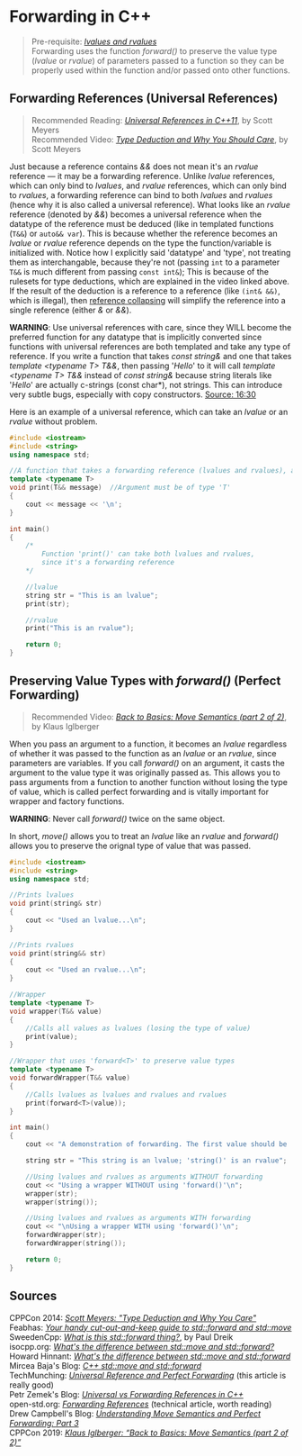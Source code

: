 # Forwarding in C++
> Pre-requisite: [_lvalues and rvalues_](https://github.com/EthanC2/Notes-and-Writeups/blob/main/C%2B%2B/Advanced/Move%20Semantics.md#lvalues-and-rvalues) <br />
Forwarding uses the function _forward()_ to preserve the value type (_lvalue_ or _rvalue_) of parameters passed to a function so they can be properly used within the 
function and/or passed onto other functions.

## Forwarding References (Universal References)
> Recommended Reading: [_Universal References in C++11_](https://isocpp.org/blog/2012/11/universal-references-in-c11-scott-meyers), by Scott Meyers <br />
> Recommended Video: [_Type Deduction and Why You Should Care_](https://www.youtube.com/watch?v=wQxj20X-tIU), by Scott Meyers

Just because a reference contains _&&_ does not mean it's an _rvalue_ reference — it may be a forwarding reference.
Unlike _lvalue_ references, which can only bind to _lvalues_, and _rvalue_ references, which can only bind to _rvalues_, a forwarding reference can bind to both
_lvalues_ and _rvalues_ (hence why it is also called a universal reference). What looks like an _rvalue_ reference (denoted by _&&_) becomes a universal reference when 
the datatype of the reference must be deduced (like in templated functions (`T&&`) or `auto&& var`). This is because whether the reference becomes an _lvalue_ or _rvalue_
reference depends on the type the function/variable is initialized with. Notice how I explicitly said 'datatype' and 'type', not treating them as interchangable, because they're
not (passing `int` to a parameter `T&&` is much different from passing `const int&`); This is because of the rulesets for type deductions, which are explained in the video linked above.
If the result of the deduction is a reference to a reference (like `(int& &&)`, which is illegal), then 
[reference collapsing](https://www.ibm.com/docs/en/xl-c-and-cpp-aix/13.1.2?topic=operators-reference-collapsing-c11) will simplify the reference into a single reference
(either _&_ or _&&_).

**WARNING**: Use universal references with care, since they WILL become the preferred function for any datatype that is implicitly converted since functions with universal
references are both templated and take any type of reference. If you write a function that takes _const string&_ and one that takes _template \<typename T\> T&&_, then passing 
'_Hello_' to it will call _template \<typename T\> T&&_ instead of _const string&_ because string literals like '_Hello_' are actually c-strings (const char\*), not strings.
This can introduce very subtle bugs, especially with copy constructors. [Source: 16:30](https://www.youtube.com/watch?v=pIzaZbKUw2s)

Here is an example of a universal reference, which can take an _lvalue_ or an _rvalue_ without problem.
```C++
#include <iostream>
#include <string>
using namespace std;

//A function that takes a forwarding reference (lvalues and rvalues), a templated '&&'
template <typename T>
void print(T&& message)  //Argument must be of type 'T'
{
    cout << message << '\n';
}

int main()
{
    /*
        Function 'print()' can take both lvalues and rvalues,
        since it's a forwarding reference
    */

    //lvalue
    string str = "This is an lvalue";
    print(str);

    //rvalue
    print("This is an rvalue");

    return 0;
}
```

## 

## Preserving Value Types with _forward()_ (Perfect Forwarding)
> Recommended Video: [_Back to Basics: Move Semantics (part 2 of 2)_](https://www.youtube.com/watch?v=pIzaZbKUw2s), by Klaus Iglberger <br />

When you pass an argument to a function, it becomes an _lvalue_ regardless of whether it was passed to the function as an _lvalue_ or an _rvalue_, since parameters 
are variables. If you call _forward()_ on an argument, it casts the argument to the value type it was originally passed as. This allows you to pass arguments from
a function to another function without losing the type of value, which is called perfect forwarding and is vitally important for wrapper and factory functions.

**WARNING**: Never call _forward()_ twice on the same object.

In short, _move()_ allows you to treat an _lvalue_ like an _rvalue_ and _forward()_ allows you to preserve the orignal type of value that was passed.
```C++
#include <iostream>
#include <string>
using namespace std;

//Prints lvalues
void print(string& str)
{
    cout << "Used an lvalue...\n";
}

//Prints rvalues
void print(string&& str)
{
    cout << "Used an rvalue...\n";
}

//Wrapper
template <typename T>
void wrapper(T&& value)
{
    //Calls all values as lvalues (losing the type of value)
    print(value);
}

//Wrapper that uses 'forward<T>' to preserve value types
template <typename T>
void forwardWrapper(T&& value)
{
    //Calls lvalues as lvalues and rvalues and rvalues
    print(forward<T>(value));
}

int main()
{
    cout << "A demonstration of forwarding. The first value should be 'lvalue' and the second should be 'rvalue'\n\n";

    string str = "This string is an lvalue; 'string()' is an rvalue";

    //Using lvalues and rvalues as arguments WITHOUT forwarding
    cout << "Using a wrapper WITHOUT using 'forward()'\n";
    wrapper(str);
    wrapper(string());

    //Using lvalues and rvalues as arguments WITH forwarding
    cout << "\nUsing a wrapper WITH using 'forward()'\n";
    forwardWrapper(str);
    forwardWrapper(string());

    return 0;
}
```

## Sources
CPPCon 2014: [_Scott Meyers: "Type Deduction and Why You Care"_](https://www.youtube.com/watch?v=wQxj20X-tIU) <br />
Feabhas: [_Your handy cut-out-and-keep guide to std::forward and std::move_](https://blog.feabhas.com/2018/04/handy-cut-keep-guide-stdforward-stdmove/) <br />
SweedenCpp: [_What is this std::forward thing?_](https://www.youtube.com/watch?v=srdwFMZY3Hg), by Paul Dreik <br />
isocpp.org: [_What's the difference between std::move and std::forward?_](https://isocpp.org/blog/2018/02/quick-q-whats-the-difference-between-stdmove-and-stdforward) <br />
Howard Hinnant: [_What's the difference between std::move and std::forward_](https://stackoverflow.com/questions/9671749/whats-the-difference-between-stdmove-and-stdforward/9672202#9672202) <br />
Mircea Baja's Blog: [_C++ std::move and std::forward_](https://bajamircea.github.io/coding/cpp/2016/04/07/move-forward.html) <br />
TechMunching: [_Universal Reference and Perfect Forwarding_](https://techmunching.com/universal-reference-and-perfect-forwarding/) (this article is really good) <br />
Petr Zemek's Blog: [_Universal vs Forwarding References in C++_](https://blog.petrzemek.net/2016/09/17/universal-vs-forwarding-references-in-cpp/) <br />
open-std.org: [_Forwarding References_](http://www.open-std.org/jtc1/sc22/wg21/docs/papers/2014/n4164.pdf) (technical article, worth reading) <br />
Drew Campbell's Blog: [_Understanding Move Semantics and Perfect Forwarding: Part 3_](https://drewcampbell92.medium.com/understanding-move-semantics-and-perfect-forwarding-part-3-65575d523ff8) <br />
CPPCon 2019: [_Klaus Iglberger: “Back to Basics: Move Semantics (part 2 of 2)”_](https://www.youtube.com/watch?v=pIzaZbKUw2s&t) <br />
